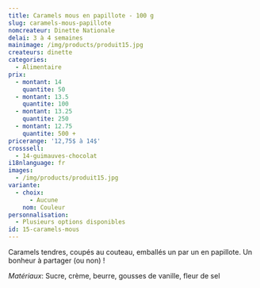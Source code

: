 ```yaml
---
title: Caramels mous en papillote - 100 g
slug: caramels-mous-papillote
nomcreateur: Dinette Nationale
delai: 3 à 4 semaines
mainimage: /img/products/produit15.jpg
createurs: dinette
categories:
  - Alimentaire
prix:
  - montant: 14
    quantite: 50
  - montant: 13.5
    quantite: 100
  - montant: 13.25
    quantite: 250
  - montant: 12.75
    quantite: 500 +
pricerange: '12,75$ à 14$'
crosssell:
  - 14-guimauves-chocolat
i18nlanguage: fr
images:
  - /img/products/produit15.jpg
variante:
  - choix:
      - Aucune
    nom: Couleur
personnalisation:
  - Plusieurs options disponibles
id: 15-caramels-mous
---
```

Caramels tendres, coupés au couteau, emballés un par un en papillote. Un bonheur à partager (ou non) !

_Matériaux_: Sucre, crème, beurre, gousses de vanille, fleur de sel

